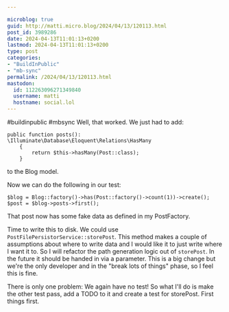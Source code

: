 ```yaml
---

microblog: true
guid: http://matti.micro.blog/2024/04/13/120113.html
post_id: 3989286
date: 2024-04-13T11:01:13+0200
lastmod: 2024-04-13T11:01:13+0200
type: post
categories:
- "BuildInPublic"
- "mb-sync"
permalink: /2024/04/13/120113.html
mastodon:
  id: 112263096271349840
  username: matti
  hostname: social.lol
---
```

#buildinpublic #mbsync Well, that worked. We just had to add:

```
public function posts(): \Illuminate\Database\Eloquent\Relations\HasMany
    {
        return $this->hasMany(Post::class);
    }
```

to the Blog model.

Now we can do the following in our test:

```
$blog = Blog::factory()->has(Post::factory()->count(1))->create();
$post = $blog->posts->first();
```

That post now has some fake data as defined in my PostFactory.

Time to write this to disk. We could use `PostFilePersistorService::storePost`. This method makes a couple of assumptions about where to write data and I would like it to just write where I want it to. So I will refactor the path generation logic out of `storePost`. In the future it should be handed in via a parameter. This is a big change but we're the only developer and in the "break lots of things" phase, so I feel this is fine.

There is only one problem: We again have no test! So what I'll do is make the other test pass, add a TODO to it and create a test for storePost. First things first.
